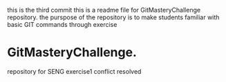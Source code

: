 this is the third commit
this is a readme file for GitMasteryChallenge repository.
the purspose of the repository is to make students familiar with basic GIT commands through exercise
# GitMasteryChallenge.
repository for SENG exercise1
conflict resolved 
